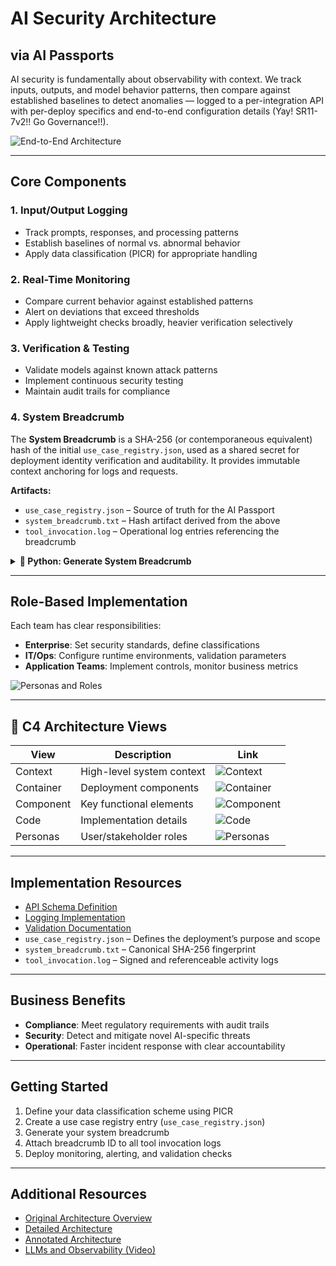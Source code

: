 # AI Security Architecture

## via AI Passports

AI security is fundamentally about observability with context. We track inputs, outputs, and model behavior patterns, then compare against established baselines to detect anomalies — logged to a per-integration API with per-deploy specifics and end-to-end configuration details (Yay! SR11-7v2!! Go Governance!!).

![End-to-End Architecture](end-to-end.jpg)

---

## Core Components

### 1. Input/Output Logging
- Track prompts, responses, and processing patterns
- Establish baselines of normal vs. abnormal behavior
- Apply data classification (PICR) for appropriate handling

### 2. Real-Time Monitoring
- Compare current behavior against established patterns
- Alert on deviations that exceed thresholds
- Apply lightweight checks broadly, heavier verification selectively

### 3. Verification & Testing
- Validate models against known attack patterns
- Implement continuous security testing
- Maintain audit trails for compliance

### 4. System Breadcrumb

The **System Breadcrumb** is a SHA-256 (or contemporaneous equivalent) hash of the initial `use_case_registry.json`, used as a shared secret for deployment identity verification and auditability. It provides immutable context anchoring for logs and requests.

**Artifacts:**
- `use_case_registry.json` – Source of truth for the AI Passport
- `system_breadcrumb.txt` – Hash artifact derived from the above
- `tool_invocation.log` – Operational log entries referencing the breadcrumb

<details>
<summary><strong>🔐 Python: Generate System Breadcrumb</strong></summary>

```python
# generate_breadcrumb.py
import json, hashlib

def generate_system_breadcrumb(json_path: str) -> str:
    with open(json_path, 'r') as f:
        data = json.load(f)
    encoded = json.dumps(data, sort_keys=True).encode('utf-8')
    breadcrumb = hashlib.sha256(encoded).hexdigest()

    with open('system_breadcrumb.txt', 'w') as out:
        out.write(breadcrumb)

    return breadcrumb

# Example usage:
# python generate_breadcrumb.py
```

</details>

---

## Role-Based Implementation

Each team has clear responsibilities:

- **Enterprise**: Set security standards, define classifications  
- **IT/Ops**: Configure runtime environments, validation parameters  
- **Application Teams**: Implement controls, monitor business metrics  

![Personas and Roles](personas.jpg)

---

## 🧭 C4 Architecture Views

| View       | Description              | Link                                       |
|------------|--------------------------|--------------------------------------------|
| Context    | High-level system context | ![Context](C4%20-%20Context.jpg)           |
| Container  | Deployment components     | ![Container](C4%20-%20Container.png)       |
| Component  | Key functional elements   | ![Component](C4%20-%20Component.png)       |
| Code       | Implementation details    | ![Code](C4%20-%20Code.png)                 |
| Personas   | User/stakeholder roles    | ![Personas](C4%20-%20Personas.png)         |

---

## Implementation Resources

- [API Schema Definition](schema.json)  
- [Logging Implementation](LoggingAPI.py)  
- [Validation Documentation](validation-docs.md)  
- `use_case_registry.json` – Defines the deployment’s purpose and scope  
- `system_breadcrumb.txt` – Canonical SHA-256 fingerprint  
- `tool_invocation.log` – Signed and referenceable activity logs  

---

## Business Benefits

- **Compliance**: Meet regulatory requirements with audit trails  
- **Security**: Detect and mitigate novel AI-specific threats  
- **Operational**: Faster incident response with clear accountability  

---

## Getting Started

1. Define your data classification scheme using PICR  
2. Create a use case registry entry (`use_case_registry.json`)  
3. Generate your system breadcrumb  
4. Attach breadcrumb ID to all tool invocation logs  
5. Deploy monitoring, alerting, and validation checks  

---

## Additional Resources

- [Original Architecture Overview](a16zSummary.png)  
- [Detailed Architecture](a16zDetail.png)  
- [Annotated Architecture](a16zDetailAnnotated.png)  
- [LLMs and Observability (Video)](LLMs%20x%20Observability.mp4)  
